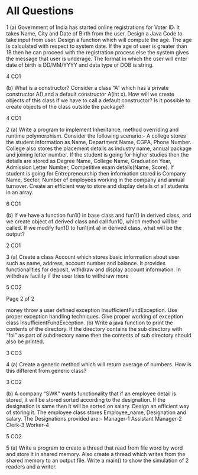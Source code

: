 # All Questions

1 (a) Government of India has started online registrations for Voter ID. It
takes Name, City and Date of Birth from the user. Design a Java Code
to take input from user. Design a function which will compute the
age. The age is calculated with respect to system date. If the age of
user is greater than 18 then he can proceed with the registration
process else the system gives the message that user is underage.
The format in which the user will enter date of birth is
DD/MM/YYYY and data type of DOB is string.

4 CO1

(b) What is a constructor? Consider a class “A” which has a private
constructor A() and a default constructor A(int x). How will we
create objects of this class if we have to call a default constructor? Is it
possible to create objects of the class outside the package?

4 CO1

2 (a) Write a program to implement Inheritance, method overriding and
runtime polymorphism. Consider the following scenario:- A college
stores the student information as Name, Department Name, CGPA,
Phone Number. College also stores the placement details as industry
name, annual package and joining letter number. If the student is
going for higher studies then the details are stored as Degree Name,
College Name, Graduation Year, Admission Letter Number,
Competitive exam details(Name, Score). If student is going for
Entrepreneurship then information stored is Company Name, Sector,
Number of employees working in the company and annual turnover.
Create an efficient way to store and display details of all students in
an array.

6 CO1

(b) If we have a function fun1() in base class and fun1() in derived class,
and we create object of derived class and call fun1(), which method
will be called. If we modify fun1() to fun1(int a) in derived class,
what will be the output?

2 CO1

3 (a) Create a class Account which stores basic information about user
such as name, address, account number and balance. It provides
functionalities for deposit, withdraw and display account
information. In withdraw facility if the user tries to withdraw more

5 CO2

Page 2 of 2

money throw a user defined exception InsufficientFundException.
Use proper exception handling techniques. Give proper working of
exception class InsufficientFundException.
(b) Write a java function to print the contents of the directory. If the
directory contains the sub directory with “fol” as part of subdirectory
name then the contents of sub directory should also be printed.

3 CO3

4 (a) Create a generic method which will return average of numbers. How
is this different from generic class?

3 CO2

(b) A company “SWK” wants functionality that if an employee detail is
stored, it will be stored sorted according to the designation. If the
designation is same then it will be sorted on salary. Design an
efficient way of storing it. The employee class stores
Employee_name, Designation and salary.
The Designations provided are:-
Manager-1
Assistant Manager-2
Clerk-3
Worker-4

5 CO2

5 (a) Write a program to create a thread that read from file word by word
and store it in shared memory. Also create a thread which writes
from the shared memory to an output file. Write a main() to show the
simulation of 2 readers and a writer.
